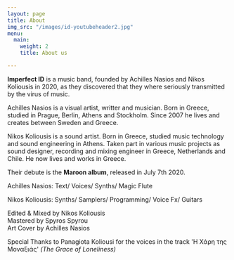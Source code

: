 ```yaml
---
layout: page
title: About
img_src: "/images/id-youtubeheader2.jpg"
menu:
  main:
    weight: 2
    title: About us

---
```

**Imperfect ID** is a music band, founded by Achilles Nasios and Nikos Koliousis in 2020, as they discovered that they where seriously transmitted by the virus of music.

Achilles Nasios is a visual artist, writter and musician. Born in Greece, studied in Prague, Berlin, Athens and Stockholm. Since 2007 he lives and creates between Sweden and Greece.

Nikos Koliousis is a sound artist. Born in Greece, studied music technology and sound engineering in Athens. Taken part in various music projects as sound designer, recording and mixing engineer in Greece, Netherlands and Chile. He now lives and works in Greece.

Their debute is the **Maroon album**, released in July 7th 2020.

Achilles Nasios: Text/ Voices/ Synths/ Magic Flute

Nikos Koliousis: Synths/ Samplers/ Programming/ Voice Fx/ Guitars

Edited & Mixed by Nikos Koliousis  
Mastered by Spyros Spyrou  
Art Cover by Achilles Nasios

Special Thanks to Panagiota Koliousi for the voices in the track 'Η Χάρη της Μοναξιάς' _(The Grace of Loneliness)_